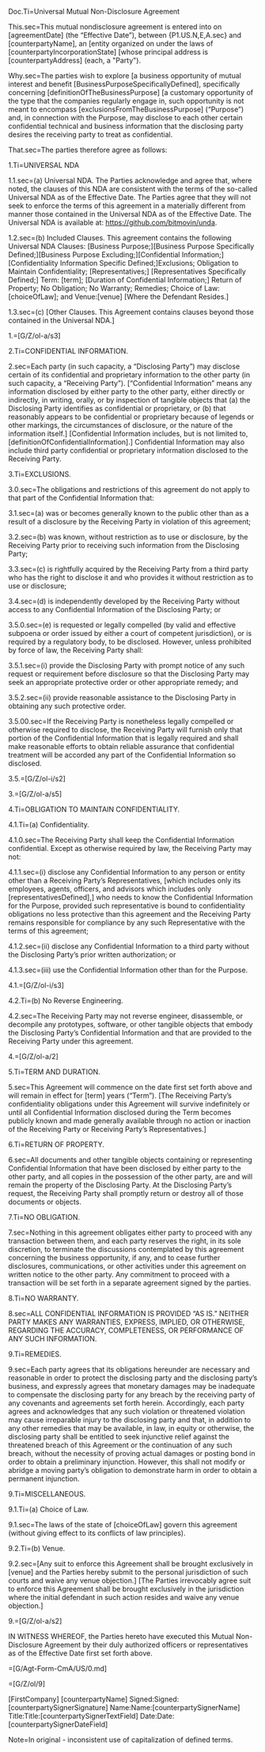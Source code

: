 Doc.Ti=Universal Mutual Non-Disclosure Agreement

This.sec=This mutual nondisclosure agreement is entered into on [agreementDate] (the “Effective Date”), between {P1.US.N,E,A.sec} and [counterpartyName], an [entity organized on under the laws of [counterpartyIncorporationState] [whose principal address is [counterpartyAddress] (each, a "Party").

Why.sec=The parties wish to explore [a business opportunity of mutual interest and benefit [BusinessPurposeSpecificallyDefined], specifically concerning [definitionOfTheBusinessPurpose] [a customary opportunity of the type that the companies regularly engage in, such opportunity is not meant to encompass [exclusionsFromTheBusinessPurpose] (“Purpose”) and, in connection with the Purpose, may disclose to each other certain confidential technical and business information that the disclosing party desires the receiving party to treat as confidential.

That.sec=The parties therefore agree as follows:

1.Ti=UNIVERSAL NDA

1.1.sec=(a) Universal NDA. The Parties acknowledge and agree that, where noted, the clauses of this NDA are consistent with the terms of the so-called Universal NDA as of the Effective Date. The Parties agree that they will not seek to enforce the terms of this agreement in a materially different from manner those contained in the Universal NDA as of the Effective Date. The Universal NDA is available at: https://github.com/bitmovin/unda. 

1.2.sec=(b) Included Clauses.  This agreement contains the following Universal NDA Clauses: [Business Purpose;][Business Purpose Specifically Defined;][Business Purpose Excluding;][Confidential Information;][Confidentiality Information Specific Defined;]Exclusions; Obligation to Maintain Confidentiality; [Representatives;] [Representatives Specifically Defined;] Term: [term]; [Duration of Confidential Information;] Return of Property; No Obligation; No Warranty; Remedies; Choice of Law: [choiceOfLaw]; and Venue:[venue] [Where the Defendant Resides.]

1.3.sec=(c) [Other Clauses.  This Agreement contains clauses beyond those contained in the Universal NDA.]

1.=[G/Z/ol-a/s3]

2.Ti=CONFIDENTIAL INFORMATION.

2.sec=Each party (in such capacity, a “Disclosing Party”) may disclose certain of its confidential and proprietary information to the other party (in such capacity, a “Receiving Party”). [“Confidential Information” means any information disclosed by either party to the other party, either directly or indirectly, in writing, orally, or by inspection of tangible objects that (a) the Disclosing Party identifies as confidential or proprietary, or (b) that reasonably appears to be confidential or proprietary because of legends or other markings, the circumstances of disclosure, or the nature of the information itself.] [Confidential Information includes, but is not limited to,[definitionOfConfidentialInformation].] Confidential Information may also include third party confidential or proprietary information disclosed to the Receiving Party. 

3.Ti=EXCLUSIONS.

3.0.sec=The obligations and restrictions of this agreement do not apply to that part of the Confidential Information that:
 
3.1.sec=(a) was or becomes generally known to the public other than as a result of a disclosure by the Receiving Party in violation of this agreement;

3.2.sec=(b) was known, without restriction as to use or disclosure, by the Receiving Party prior to receiving such information from the Disclosing Party;

3.3.sec=(c) is rightfully acquired by the Receiving Party from a third party who has the right to disclose it and who provides it without restriction as to use or disclosure;

3.4.sec=(d) is independently developed by the Receiving Party without access to any Confidential Information of the Disclosing Party; or

3.5.0.sec=(e) is requested or legally compelled (by valid and effective subpoena or order issued by either a court of competent jurisdiction), or is required by a regulatory body, to be disclosed. However, unless prohibited by force of law, the Receiving Party shall: 

3.5.1.sec=(i) provide the Disclosing Party with prompt notice of any such request or requirement before disclosure so that the Disclosing Party may seek an appropriate protective order or other appropriate remedy; and

3.5.2.sec=(ii) provide reasonable assistance to the Disclosing Party in obtaining any such protective order. 

3.5.00.sec=If the Receiving Party is nonetheless legally compelled or otherwise required to disclose, the Receiving Party will furnish only that portion of the Confidential Information that is legally required and shall make reasonable efforts to obtain reliable assurance that confidential treatment will be accorded any part of the Confidential Information so disclosed. 

3.5.=[G/Z/ol-i/s2]

3.=[G/Z/ol-a/s5]

4.Ti=OBLIGATION TO MAINTAIN CONFIDENTIALITY.

4.1.Ti=(a) Confidentiality. 

4.1.0.sec=The Receiving Party shall keep the Confidential Information confidential. Except as otherwise required by law, the Receiving Party may not:
 
4.1.1.sec=(i) disclose any Confidential Information to any person or entity other than a Receiving Party’s Representatives, [which includes only its employees, agents, officers, and advisors which includes only [representativesDefined],] who needs to know the Confidential Information for the Purpose, provided such representative is bound to confidentiality obligations no less protective than this agreement and the Receiving Party remains responsible for compliance by any such Representative with the terms of this agreement; 

4.1.2.sec=(ii) disclose any Confidential Information to a third party without the Disclosing Party’s prior written authorization; or 

4.1.3.sec=(iii) use the Confidential Information other than for the Purpose.

4.1.=[G/Z/ol-i/s3]

4.2.Ti=(b) No Reverse Engineering. 

4.2.sec=The Receiving Party may not reverse engineer, disassemble, or decompile any prototypes, software, or other tangible objects that embody the Disclosing Party’s Confidential Information and that are provided to the Receiving Party under this agreement.  

4.=[G/Z/ol-a/2]

5.Ti=TERM AND DURATION.

5.sec=This Agreement will commence on the date first set forth above and will remain in effect for [term] years (“Term”). [The Receiving Party’s confidentiality obligations under this Agreement will survive indefinitely or until all Confidential Information disclosed during the Term becomes publicly known and made generally available through no action or inaction of the Receiving Party or Receiving Party’s Representatives.]

6.Ti=RETURN OF PROPERTY.

6.sec=All documents and other tangible objects containing or representing Confidential Information that have been disclosed by either party to the other party, and all copies in the possession of the other party, are and will remain the property of the Disclosing Party. At the Disclosing Party’s request, the Receiving Party shall promptly return or destroy all of those documents or objects.


7.Ti=NO OBLIGATION.

7.sec=Nothing in this agreement obligates either party to proceed with any transaction between them, and each party reserves the right, in its sole discretion, to terminate the discussions contemplated by this agreement concerning the business opportunity, if any, and to cease further disclosures, communications, or other activities under this agreement on written notice to the other party. Any commitment to proceed with a transaction will be set forth in a separate agreement signed by the parties.
 

8.Ti=NO WARRANTY.

8.sec=<span style="text-transform: uppercase">All Confidential Information is provided “as is.” Neither party makes any warranties, express, implied, or otherwise, regarding the accuracy, completeness, or performance of any such information.</span>

9.Ti=REMEDIES.

9.sec=Each party agrees that its obligations hereunder are necessary and reasonable in order to protect the disclosing party and the disclosing party’s business, and expressly agrees that monetary damages may be inadequate to compensate the disclosing party for any breach by the receiving party of any covenants and agreements set forth herein. Accordingly, each party agrees and acknowledges that any such violation or threatened violation may cause irreparable injury to the disclosing party and that, in addition to any other remedies that may be available, in law, in equity or otherwise, the disclosing party shall be entitled to seek injunctive relief against the threatened breach of this Agreement or the continuation of any such breach, without the necessity of proving actual damages or posting bond in order to obtain a preliminary injunction. However, this shall not modify or abridge a moving party’s obligation to demonstrate harm in order to obtain a permanent injunction.

9.Ti=MISCELLANEOUS.

9.1.Ti=(a) Choice of Law. 

9.1.sec=The laws of the state of [choiceOfLaw] govern this agreement (without giving effect to its conflicts of law principles). 

9.2.Ti=(b) Venue.

9.2.sec=[Any suit to enforce this Agreement shall be brought exclusively in [venue] and the Parties hereby submit to the personal jurisdiction of such courts and waive any venue objection.] [The Parties irrevocably agree suit to enforce this Agreement shall be brought exclusively in the jurisdiction where the initial defendant in such action resides and waive any venue objection.]

9.=[G/Z/ol-a/s2]

IN WITNESS WHEREOF, the Parties hereto have executed this Mutual Non-Disclosure Agreement by their duly authorized officers or representatives as of the Effective Date first set forth above.

=[G/Agt-Form-CmA/US/0.md]

=[G/Z/ol/9]

[FirstCompany] [counterpartyName]
Signed:Signed:[counterpartySignerSignature] 
Name:Name:[counterpartySignerName] 
Title:Title:[counterpartySignerTextField] 
Date:Date:[counterpartySignerDateField] 


Note=In original - inconsistent use of capitalization of defined terms.

